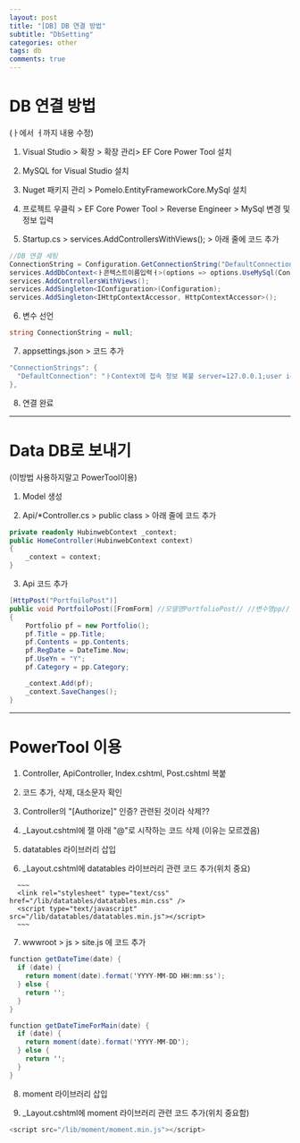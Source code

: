 ```yaml
---
layout: post
title: "[DB] DB 연결 방법"
subtitle: "DbSetting"
categories: other
tags: db
comments: true
---
```


# DB 연결 방법

(ㅏ에서 ㅓ까지 내용 수정)

1. Visual Studio > 확장 > 확장 관리> EF Core Power Tool 설치

2. MySQL for Visual Studio 설치

3. Nuget 패키지 관리 > Pomelo.EntityFrameworkCore.MySql 설치

4. 프로젝트 우클릭 > EF Core Power Tool > Reverse Engineer > MySql 변경 및  정보 입력

5. Startup.cs > services.AddControllersWithViews(); > 아래 줄에 코드 추가
  ```c#
  //DB 연결 세팅
  ConnectionString = Configuration.GetConnectionString("DefaultConnection");
  services.AddDbContext<ㅏ콘텍스트이름입력ㅓ>(options => options.UseMySql(ConnectionString, ㅏ콘텍스트에 접속 정보 관련 버전 복붙, ex: Microsoft.EntityFrameworkCore.ServerVersion.Parse("10.6.5-mariadb")ㅓ));
  services.AddControllersWithViews();
  services.AddSingleton<IConfiguration>(Configuration);
  services.AddSingleton<IHttpContextAccessor, HttpContextAccessor>();
  ```

6. 변수 선언
  ```c#
  string ConnectionString = null;
  ```

7. appsettings.json > 코드 추가
  ```c#
  "ConnectionStrings": {
    "DefaultConnection": "ㅏContext에 접속 정보 복붙 server=127.0.0.1;user id=root;password=0000;database=dbnameㅓ"
  },
  ```

8. 연결 완료

* * *

# Data DB로 보내기
(이방법 사용하지말고 PowerTool이용)

1. Model 생성

2. Api/*Controller.cs > public class > 아래 줄에 코드 추가
  ```c#
  private readonly HubinwebContext _context;
  public HomeController(HubinwebContext context)
  {
      _context = context;
  }
  ```

3. Api 코드 추가
  ```C#
  [HttpPost("PortfoiloPost")]
  public void PortfoiloPost([FromForm] //모델명PortfolioPost// //변수명pp//)
  {
      Portfolio pf = new Portfolio();
      pf.Title = pp.Title;
      pf.Contents = pp.Contents;
      pf.RegDate = DateTime.Now;
      pf.UseYn = "Y";
      pf.Category = pp.Category;

      _context.Add(pf);
      _context.SaveChanges();
  }
  ```

* * *

# PowerTool 이용
1. Controller, ApiController, Index.cshtml, Post.cshtml 복붙

2. 코드 추가, 삭제, 대소문자 확인

3. Controller의 "[Authorize]" 인증? 관련된 것이라 삭제??

4. _Layout.cshtml에 잴 아래 "@"로 시작하는 코드 삭제 (이유는 모르겠음)

5. datatables 라이브러리 삽입

6. _Layout.cshtml에 datatables 라이브러리 관련 코드 추가(위치 중요)<br>
 
  ```
    ~~~
    <link rel="stylesheet" type="text/css" href="/lib/datatables/datatables.min.css" />
    <script type="text/javascript" src="/lib/datatables/datatables.min.js"></script>
    ~~~
  ```

7. wwwroot > js > site.js 에 코드 추가<br>

  ```c#
  function getDateTime(date) {
    if (date) {
      return moment(date).format('YYYY-MM-DD HH:mm:ss');
    } else {
      return '';
    }
  }

  function getDateTimeForMain(date) {
    if (date) {
      return moment(date).format('YYYY-MM-DD');
    } else {
      return '';
    }
  }
  ```

8. moment 라이브러리 삽입

9. _Layout.cshtml에 moment 라이브러리 관련 코드 추가(위치 중요함)
  ```c#
  <script src="/lib/moment/moment.min.js"></script>
  ```